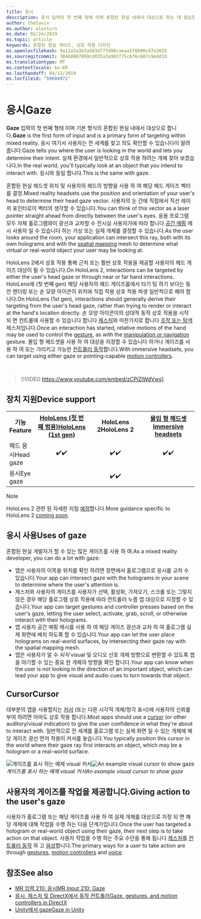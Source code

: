 ```yaml
---
title: 응시
description: 응시 입력의 첫 번째 형태 이며 혼합된 현실 내에서 대상으로 하는 데 필요한 기본 형태의.
author: thetuvix
ms.author: alexturn
ms.date: 02/24/2019
ms.topic: article
keywords: 혼합된 현실 게이즈, 상호 작용 디자인
ms.openlocfilehash: 9a12a5a3b3a583477fd98caeaa2f6890c67e2655
ms.sourcegitcommit: 384b0087899cd835a3a965f75c6f6c607c9edd1b
ms.translationtype: MT
ms.contentlocale: ko-KR
ms.lasthandoff: 04/12/2019
ms.locfileid: "59604972"
---
```

# <a name="gaze"></a><span data-ttu-id="ad6f9-104">응시</span><span class="sxs-lookup"><span data-stu-id="ad6f9-104">Gaze</span></span>

<span data-ttu-id="ad6f9-105">**Gaze** 입력의 첫 번째 형태 이며 기본 형식의 혼합된 현실 내에서 대상으로 합니다.</span><span class="sxs-lookup"><span data-stu-id="ad6f9-105">**Gaze** is the first form of input and is a primary form of targeting within mixed reality.</span></span> <span data-ttu-id="ad6f9-106">응시 여기서 사용자는 전 세계를 찾고 의도 확인할 수 있습니다이 알려 줍니다.</span><span class="sxs-lookup"><span data-stu-id="ad6f9-106">Gaze tells you where the user is looking in the world and lets you determine their intent.</span></span> <span data-ttu-id="ad6f9-107">실제 환경에서 일반적으로 상호 작용 하려는 개체 찾아 보겠습니다.</span><span class="sxs-lookup"><span data-stu-id="ad6f9-107">In the real world, you'll typically look at an object that you intend to interact with.</span></span> <span data-ttu-id="ad6f9-108">응시와 동일 합니다.</span><span class="sxs-lookup"><span data-stu-id="ad6f9-108">This is the same with gaze.</span></span>

<span data-ttu-id="ad6f9-109">혼합된 현실 헤드셋 위치 및 사용자의 헤드의 방향을 사용 하 여 해당 헤드 게이즈 벡터를 결정.</span><span class="sxs-lookup"><span data-stu-id="ad6f9-109">Mixed reality headsets use the position and orientation of your user's head to determine their head gaze vector.</span></span> <span data-ttu-id="ad6f9-110">사용자의 눈 간에 직접에서 직선 레이저 포인터로이 벡터의 생각할 수 있습니다.</span><span class="sxs-lookup"><span data-stu-id="ad6f9-110">You can think of this vector as a laser pointer straight ahead from directly between the user's eyes.</span></span> <span data-ttu-id="ad6f9-111">응용 프로그램 모두 자체 홀로그램와이 광선과 교차할 수 전시실 사용자가에 따라 합니다 [공간 매핑](spatial-mapping.md) 메시 사용자 일 수 있습니다 하는 가상 또는 실제 개체를 결정할 수 있습니다.</span><span class="sxs-lookup"><span data-stu-id="ad6f9-111">As the user looks around the room, your application can intersect this ray, both with its own holograms and with the [spatial mapping](spatial-mapping.md) mesh to determine what virtual or real-world object your user may be looking at.</span></span>

<span data-ttu-id="ad6f9-112">HoloLens 2에서 상호 작용 통해 근처 또는 훨씬 상호 작용을 제공할 사용자의 헤드 게이즈 대상이 될 수 있습니다.</span><span class="sxs-lookup"><span data-stu-id="ad6f9-112">On HoloLens 2, interactions can be targeted by either the user's head gaze or through near or far hand interactions.</span></span>  <span data-ttu-id="ad6f9-113">HoloLens에 (첫 번째 gen) 해당 사용자의 헤드 게이즈를에서 타기 팅 하기 보다는 동안 렌더링 또는 손 모양 아이콘이 위치에 직접 작용 상호 작용 파생 일반적으로 해야 합니다.</span><span class="sxs-lookup"><span data-stu-id="ad6f9-113">On HoloLens (1st gen), interactions should generally derive their targeting from the user's head gaze, rather than trying to render or interact at the hand's location directly.</span></span> <span data-ttu-id="ad6f9-114">손 모양 아이콘이의 상대적 동작 상호 작용을 시작 되 면 컨트롤에 사용할 수 있습니다 합니다 [제스처](gestures.md)와 마찬가지로 합니다 [조작 또는 탐색](gestures.md#composite-gestures) 제스처입니다.</span><span class="sxs-lookup"><span data-stu-id="ad6f9-114">Once an interaction has started, relative motions of the hand may be used to control the [gesture](gestures.md), as with the [manipulation or navigation](gestures.md#composite-gestures) gesture.</span></span> <span data-ttu-id="ad6f9-115">몰입 형 헤드셋을 사용 하 여 대상을 지정할 수 있습니다 하거나 게이즈를 사용 하 여 또는 가리키고 가능한 [컨트롤러 동작](motion-controllers.md)합니다.</span><span class="sxs-lookup"><span data-stu-id="ad6f9-115">With immersive headsets, you can target using either gaze or pointing-capable [motion controllers](motion-controllers.md).</span></span>

<br>

>[!VIDEO https://www.youtube.com/embed/zCPiZlWdVws]

## <a name="device-support"></a><span data-ttu-id="ad6f9-116">장치 지원</span><span class="sxs-lookup"><span data-stu-id="ad6f9-116">Device support</span></span>

<table>
<tr>
<th><span data-ttu-id="ad6f9-117">기능</span><span class="sxs-lookup"><span data-stu-id="ad6f9-117">Feature</span></span></th><th style="width:150px"> <span data-ttu-id="ad6f9-118"><a href="hololens-hardware-details.md">HoloLens (첫 번째 범용)</a></span><span class="sxs-lookup"><span data-stu-id="ad6f9-118"><a href="hololens-hardware-details.md">HoloLens (1st gen)</a></span></span></th><th style="width:150px"><span data-ttu-id="ad6f9-119">HoloLens 2</span><span class="sxs-lookup"><span data-stu-id="ad6f9-119">HoloLens 2</span></span></th><th style="width:150px"> <span data-ttu-id="ad6f9-120"><a href="immersive-headset-hardware-details.md">몰입 형 헤드셋</a></span><span class="sxs-lookup"><span data-stu-id="ad6f9-120"><a href="immersive-headset-hardware-details.md">Immersive headsets</a></span></span></th>
</tr><tr>
<td> <span data-ttu-id="ad6f9-121">헤드 응시</span><span class="sxs-lookup"><span data-stu-id="ad6f9-121">Head gaze</span></span></td><td style="text-align: center;"> <span data-ttu-id="ad6f9-122">✔️</span><span class="sxs-lookup"><span data-stu-id="ad6f9-122">✔️</span></span></td><td style="text-align: center;"> <span data-ttu-id="ad6f9-123">✔️</span><span class="sxs-lookup"><span data-stu-id="ad6f9-123">✔️</span></span></td><td style="text-align: center;"> <span data-ttu-id="ad6f9-124">✔️</span><span class="sxs-lookup"><span data-stu-id="ad6f9-124">✔️</span></span></td>
</tr><tr>
<td> <span data-ttu-id="ad6f9-125">응시</span><span class="sxs-lookup"><span data-stu-id="ad6f9-125">Eye gaze</span></span></td><td></td><td style="text-align: center;"><span data-ttu-id="ad6f9-126">✔️</span><span class="sxs-lookup"><span data-stu-id="ad6f9-126">✔️</span></span></td><td></td>
</tr>
</table>

> [!NOTE]
> <span data-ttu-id="ad6f9-127">HoloLens 2 관련 된 자세한 지침 [예정](index.md#news-and-notes)합니다.</span><span class="sxs-lookup"><span data-stu-id="ad6f9-127">More guidance specific to HoloLens 2 [coming soon](index.md#news-and-notes).</span></span>


## <a name="uses-of-gaze"></a><span data-ttu-id="ad6f9-128">응시 사용</span><span class="sxs-lookup"><span data-stu-id="ad6f9-128">Uses of gaze</span></span>

<span data-ttu-id="ad6f9-129">혼합된 현실 개발자가 할 수 있는 많은 게이즈를 사용 하 여:</span><span class="sxs-lookup"><span data-stu-id="ad6f9-129">As a mixed reality developer, you can do a lot with gaze:</span></span>
* <span data-ttu-id="ad6f9-130">앱은 사용자의 이목을 위치를 확인 하려면 장면에서 홀로그램으로 응시를 교차 수 있습니다.</span><span class="sxs-lookup"><span data-stu-id="ad6f9-130">Your app can intersect gaze with the holograms in your scene to determine where the user's attention is.</span></span>
* <span data-ttu-id="ad6f9-131">제스처와 사용자의 게이즈를 사용자가 선택, 활성화, 가져오기, 스크롤 또는 그렇지 않은 경우 해당 홀로그램 상호 작용에 따라 컨트롤러 누름 앱 대상으로 지정할 수 있습니다.</span><span class="sxs-lookup"><span data-stu-id="ad6f9-131">Your app can target gestures and controller presses based on the user's gaze, letting the user select, activate, grab, scroll, or otherwise interact with their holograms.</span></span>
* <span data-ttu-id="ad6f9-132">앱 사용자 공간 매핑 메시를 사용 하 여 해당 게이즈 광선과 교차 하 여 홀로그램 실제 화면에 배치 하도록 할 수 있습니다.</span><span class="sxs-lookup"><span data-stu-id="ad6f9-132">Your app can let the user place holograms on real-world surfaces, by intersecting their gaze ray with the spatial mapping mesh.</span></span>
* <span data-ttu-id="ad6f9-133">앱은 사용자가 알 수 *되지* visual 및 오디오 신호 개체 방향으로 변환할 수 있도록 앱을 야기할 수 있는 중요 한 개체의 방향을 확인 합니다.</span><span class="sxs-lookup"><span data-stu-id="ad6f9-133">Your app can know when the user is *not* looking in the direction of an important object, which can lead your app to give visual and audio cues to turn towards that object.</span></span>

## <a name="cursor"></a><span data-ttu-id="ad6f9-134">Cursor</span><span class="sxs-lookup"><span data-stu-id="ad6f9-134">Cursor</span></span>

<span data-ttu-id="ad6f9-135">대부분의 앱을 사용할지는 [커서](cursors.md) (또는 다른 시각적 개체/청각 표시)에 사용자의 신뢰를 부여 하려면 아마도 상호 작용 합니다.</span><span class="sxs-lookup"><span data-stu-id="ad6f9-135">Most apps should use a [cursor](cursors.md) (or other auditory/visual indication) to give the user confidence in what they're about to interact with.</span></span> <span data-ttu-id="ad6f9-136">일반적으로 전 세계를 홀로그램 또는 실제 화면 일 수 있는 개체에 해당 게이즈 광선 먼저 작용이 커서를 놓습니다.</span><span class="sxs-lookup"><span data-stu-id="ad6f9-136">You typically position this cursor in the world where their gaze ray first interacts an object, which may be a hologram or a real-world surface.</span></span>

<span data-ttu-id="ad6f9-137">![게이즈를 표시 하는 예제 visual 커서](images/cursor.jpg)</span><span class="sxs-lookup"><span data-stu-id="ad6f9-137">![An example visual cursor to show gaze](images/cursor.jpg)</span></span><br>
<span data-ttu-id="ad6f9-138">*게이즈를 표시 하는 예제 visual 커서*</span><span class="sxs-lookup"><span data-stu-id="ad6f9-138">*An example visual cursor to show gaze*</span></span>

## <a name="giving-action-to-the-users-gaze"></a><span data-ttu-id="ad6f9-139">사용자의 게이즈를 작업을 제공합니다.</span><span class="sxs-lookup"><span data-stu-id="ad6f9-139">Giving action to the user's gaze</span></span>

<span data-ttu-id="ad6f9-140">사용자가 홀로그램 또는 해당 게이즈를 사용 하 여 실제 개체를 대상으로 지정 되 면 해당 개체에 대해 작업을 수행 하는 다음 단계가입니다.</span><span class="sxs-lookup"><span data-stu-id="ad6f9-140">Once the user has targeted a hologram or real-world object using their gaze, their next step is to take action on that object.</span></span> <span data-ttu-id="ad6f9-141">사용자 작업을 수행 하는 주요 수단을 통해 됩니다 [제스처](gestures.md)를 [컨트롤러 동작](motion-controllers.md) 하 고 [음성](voice-input.md)합니다.</span><span class="sxs-lookup"><span data-stu-id="ad6f9-141">The primary ways for a user to take action are through [gestures](gestures.md), [motion controllers](motion-controllers.md) and [voice](voice-input.md).</span></span>

## <a name="see-also"></a><span data-ttu-id="ad6f9-142">참조</span><span class="sxs-lookup"><span data-stu-id="ad6f9-142">See also</span></span>
* [<span data-ttu-id="ad6f9-143">MR 입력 210: 응시</span><span class="sxs-lookup"><span data-stu-id="ad6f9-143">MR Input 210: Gaze</span></span>](holograms-210.md)
* [<span data-ttu-id="ad6f9-144">응시, 제스처 및 DirectX에서 동작 컨트롤러</span><span class="sxs-lookup"><span data-stu-id="ad6f9-144">Gaze, gestures, and motion controllers in DirectX</span></span>](gaze,-gestures,-and-motion-controllers-in-directx.md)
* [<span data-ttu-id="ad6f9-145">Unity에서 gaze</span><span class="sxs-lookup"><span data-stu-id="ad6f9-145">Gaze in Unity</span></span>](gaze-in-unity.md)

